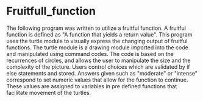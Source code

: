 # Fruitfull_function
The following program was written to utilize a fruitful function. A fruitful function is defined as "A function that yields a return value". This program uses the turtle module to visually express the changing output of fruitful functions.  The turtle module is a drawing module imported into the code and manipulated using command codes. The code is based on the recurrences of circles, and allows the user to manipulate the size and the complexity of the picture. Users control choices which are validated by if else statements and stored. Answers given such as "moderate" or "intense" correspond to set numeric values that allow for the function to continue. These values are assigned to variables in pre defined functions that facilitate movement of the turtles.   
